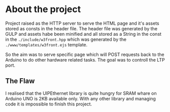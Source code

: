# About the project

Project raised as the HTTP server to serve the HTML page and it's assets stored as consts in the header file. The header file was generated by the GULP and assets habe been minified and all stored as a String in the const in the `./include/w3front.hpp` which was generated by the `./www/templates/w3front.ejs` template.

So the aim was to serve specific page which will POST requests back to the Arduino to do other hardware related tasks. The goal was to controll the LTP port.

## The Flaw

I realised that the UIPEthernet library is quite hungry for SRAM whare on Arduino UNO is 2KB available only. With any other library and managing code it is impossible to finish this project.

